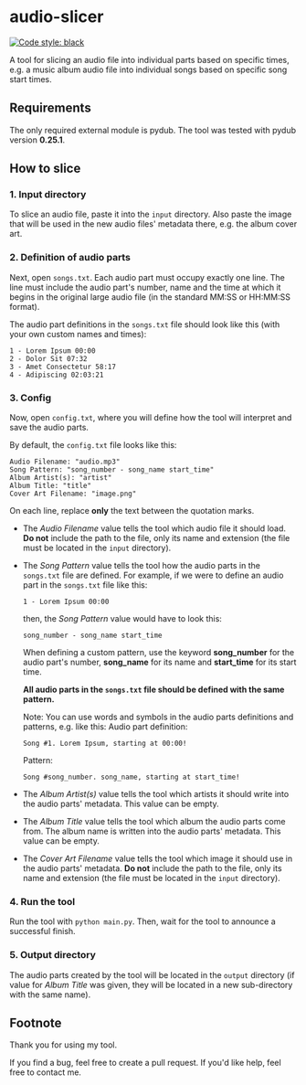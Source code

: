 # audio-slicer

[![Code style: black](https://img.shields.io/badge/code%20style-black-000000.svg)](https://github.com/psf/black)

A tool for slicing an audio file into individual parts based on specific times, e.g. a music album audio file into individual songs based on specific song start times.

## Requirements

The only required external module is pydub. The tool was tested with pydub version **0.25.1**.

## How to slice

### 1. Input directory

To slice an audio file, paste it into the `input` directory. Also paste the image that will be used in the new audio files' metadata there, e.g. the album cover art.

### 2. Definition of audio parts

Next, open `songs.txt`. Each audio part must occupy exactly one line. The line must include the audio part's number, name and the time at which it begins in the original large audio file (in the standard MM:SS or HH:MM:SS format).

The audio part definitions in the `songs.txt` file should look like this (with your own custom names and times):

```
1 - Lorem Ipsum 00:00
2 - Dolor Sit 07:32
3 - Amet Consectetur 58:17
4 - Adipiscing 02:03:21
```

### 3. Config

Now, open `config.txt`, where you will define how the tool will interpret and save the audio parts.

By default, the `config.txt` file looks like this:

```
Audio Filename: "audio.mp3"
Song Pattern: "song_number - song_name start_time"
Album Artist(s): "artist"
Album Title: "title"
Cover Art Filename: "image.png"
```

On each line, replace **only** the text between the quotation marks.

- The *Audio Filename* value tells the tool which audio file it should load. **Do not** include the path to the file, only its name and extension (the file must be located in the `input` directory).

- The *Song Pattern* value tells the tool how the audio parts in the `songs.txt` file are defined. For example, if we were to define an audio part in the `songs.txt` file like this:
  ```
  1 - Lorem Ipsum 00:00
  ```
  then, the *Song Pattern* value would have to look this:
  ```
  song_number - song_name start_time
  ```
  When defining a custom pattern, use the keyword **song_number** for the audio part's number, **song_name** for its name and **start_time** for its start time.

  **All audio parts in the `songs.txt` file should be defined with the same pattern.**
  
  Note: You can use words and symbols in the audio parts definitions and patterns, e.g. like this:
  Audio part definition:
  ```
  Song #1. Lorem Ipsum, starting at 00:00!
  ```
  Pattern:
  ```
  Song #song_number. song_name, starting at start_time!
  ```

- The *Album Artist(s)* value tells the tool which artists it should write into the audio parts' metadata. This value can be empty.

- The *Album Title* value tells the tool which album the audio parts come from. The album name is written into the audio parts' metadata. This value can be empty.

- The *Cover Art Filename* value tells the tool which image it should use in the audio parts' metadata. **Do not** include the path to the file, only its name and extension (the file must be located in the `input` directory).

### 4. Run the tool

Run the tool with `python main.py`. Then, wait for the tool to announce a successful finish.

### 5. Output directory

The audio parts created by the tool will be located in the `output` directory (if value for *Album Title* was given, they will be located in a new sub-directory with the same name).

## Footnote

Thank you for using my tool.

If you find a bug, feel free to create a pull request. If you'd like help, feel free to contact me.

